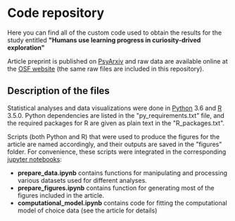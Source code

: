 # Code repository
Here you can find all of the custom code used to obtain the results for the study entitled **"Humans use learning progress in curiosity-drived exploration"**

Article preprint is published on [PsyArxiv](https://psyarxiv.com/7dbr6/)  and raw data are available online at the [OSF website](https://osf.io/k2yur/) (the same raw files are included in this repository).

## Description of the files
Statistical analyses and data visualizations were done in [Python](https://www.python.org/) 3.6 and [R](https://www.r-project.org/) 3.5.0. Python dependencies are listed in the "py_requirements.txt" file, and the required packages for R are given as plain text in the "R_packages.txt".

Scripts (both Python and R) that were used to produce the figures for the article are named accordingly, and their outputs are saved in the "figures" folder. For convenience, these scripts were integrated in the corresponding [jupyter notebooks](https://jupyter.org/):
- **prepare_data.ipynb** contains functions for manipulating and processing various datasets used for different analyses.
- **prepare_figures.ipynb** contains function for generating most of the figures included in the article.
- **computational_model.ipynb** contains code for fitting the computational model of choice data (see the article for details)

